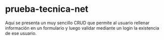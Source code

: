 # prueba-tecnica-net

Aquí se presenta un muy sencillo CRUD que permite al usuario rellenar información en un formulario y luego validar mediante un login la existencia de ese usuario.

